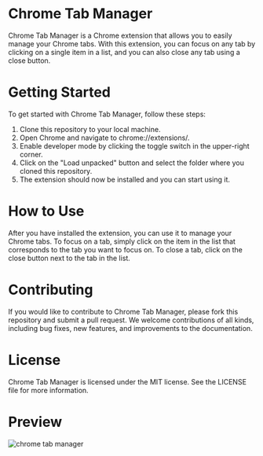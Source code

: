 # Chrome Tab Manager
Chrome Tab Manager is a Chrome extension that allows you to easily manage your Chrome tabs. With this extension, you can focus on any tab by clicking on a single item in a list, and you can also close any tab using a close button.

# Getting Started
To get started with Chrome Tab Manager, follow these steps:

1. Clone this repository to your local machine.
2. Open Chrome and navigate to chrome://extensions/.
3. Enable developer mode by clicking the toggle switch in the upper-right corner.
4. Click on the "Load unpacked" button and select the folder where you cloned this repository.
5. The extension should now be installed and you can start using it.
# How to Use
After you have installed the extension, you can use it to manage your Chrome tabs. To focus on a tab, simply click on the item in the list that corresponds to the tab you want to focus on. To close a tab, click on the close button next to the tab in the list.
# Contributing
If you would like to contribute to Chrome Tab Manager, please fork this repository and submit a pull request. We welcome contributions of all kinds, including bug fixes, new features, and improvements to the documentation.

# License
Chrome Tab Manager is licensed under the MIT license. See the LICENSE file for more information.
# Preview
![chrome tab manager](https://res.cloudinary.com/dmecbgmw1/image/upload/v1679877734/chromeExtension/tab-manager-chrome-extension.png)
